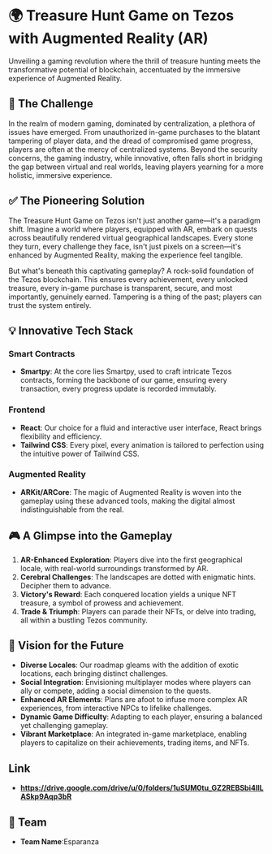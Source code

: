 # 🌍 **Treasure Hunt Game on Tezos with Augmented Reality (AR)**

Unveiling a gaming revolution where the thrill of treasure hunting meets the transformative potential of blockchain, accentuated by the immersive experience of Augmented Reality.

## 🚫 **The Challenge**

In the realm of modern gaming, dominated by centralization, a plethora of issues have emerged. From unauthorized in-game purchases to the blatant tampering of player data, and the dread of compromised game progress, players are often at the mercy of centralized systems. Beyond the security concerns, the gaming industry, while innovative, often falls short in bridging the gap between virtual and real worlds, leaving players yearning for a more holistic, immersive experience.

## ✅ **The Pioneering Solution**

The Treasure Hunt Game on Tezos isn't just another game—it's a paradigm shift. Imagine a world where players, equipped with AR, embark on quests across beautifully rendered virtual geographical landscapes. Every stone they turn, every challenge they face, isn't just pixels on a screen—it's enhanced by Augmented Reality, making the experience feel tangible.

But what's beneath this captivating gameplay? A rock-solid foundation of the Tezos blockchain. This ensures every achievement, every unlocked treasure, every in-game purchase is transparent, secure, and most importantly, genuinely earned. Tampering is a thing of the past; players can trust the system entirely.

## 💡 **Innovative Tech Stack**

### Smart Contracts

- **Smartpy**: At the core lies Smartpy, used to craft intricate Tezos contracts, forming the backbone of our game, ensuring every transaction, every progress update is recorded immutably.

### Frontend

- **React**: Our choice for a fluid and interactive user interface, React brings flexibility and efficiency.
- **Tailwind CSS**: Every pixel, every animation is tailored to perfection using the intuitive power of Tailwind CSS.

### Augmented Reality

- **ARKit/ARCore**: The magic of Augmented Reality is woven into the gameplay using these advanced tools, making the digital almost indistinguishable from the real.

## 🎮 **A Glimpse into the Gameplay**

1. **AR-Enhanced Exploration**: Players dive into the first geographical locale, with real-world surroundings transformed by AR.
2. **Cerebral Challenges**: The landscapes are dotted with enigmatic hints. Decipher them to advance.
3. **Victory's Reward**: Each conquered location yields a unique NFT treasure, a symbol of prowess and achievement.
4. **Trade & Triumph**: Players can parade their NFTs, or delve into trading, all within a bustling Tezos community.

## 🚀 **Vision for the Future**

- **Diverse Locales**: Our roadmap gleams with the addition of exotic locations, each bringing distinct challenges.
- **Social Integration**: Envisioning multiplayer modes where players can ally or compete, adding a social dimension to the quests.
- **Enhanced AR Elements**: Plans are afoot to infuse more complex AR experiences, from interactive NPCs to lifelike challenges.
- **Dynamic Game Difficulty**: Adapting to each player, ensuring a balanced yet challenging gameplay.
- **Vibrant Marketplace**: An integrated in-game marketplace, enabling players to capitalize on their achievements, trading items, and NFTs.

## **Link**

- **https://drive.google.com/drive/u/0/folders/1uSUM0tu_GZ2REBSbi4llLASkp9Aqp3bR**

## 👥 **Team**

- **Team Name**:Esparanza
